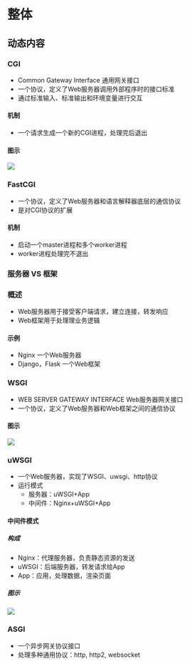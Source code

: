 

# 整体



## 动态内容

### CGI
* Common Gateway Interface 通用网关接口
* 一个协议，定义了Web服务器调用外部程序时的接口标准
* 通过标准输入、标准输出和环境变量进行交互

#### 机制
* 一个请求生成一个新的CGI进程，处理完后退出


#### 图示
![](https://gitee.com/cc12703/figurebed/raw/master/img/20220426115816.png)


### FastCGI
* 一个协议，定义了Web服务器和语言解释器底层的通信协议
* 是对CGI协议的扩展


#### 机制
* 启动一个master进程和多个worker进程
* worker进程处理完不退出



### 服务器 VS 框架

### 概述
* Web服务器用于接受客户端请求，建立连接，转发响应
* Web框架用于处理理业务逻辑

#### 示例
* Nginx 一个Web服务器
* Django，Flask 一个Web框架


### WSGI
* WEB SERVER GATEWAY INTERFACE Web服务器网关接口
* 一个协议，定义了Web服务器和Web框架之间的通信协议


#### 图示
![](https://gitee.com/cc12703/figurebed/raw/master/img/20220426121605.png)


### uWSGI
* 一个Web服务器，实现了WSGI、uwsgi、http协议
* 运行模式
	* 服务器：uWSGI+App
	* 中间件：Nginx+uWSGI+App

#### 中间件模式

##### 构成
* Nginx：代理服务器，负责静态资源的发送
* uWSGI：后端服务器，转发请求给App
* App：应用，处理数据，渲染页面

##### 图示
![](https://gitee.com/cc12703/figurebed/raw/master/img/20220426121950.png)



### ASGI
* 一个异步网关协议接口
* 处理多种通用协议：http, http2, websocket